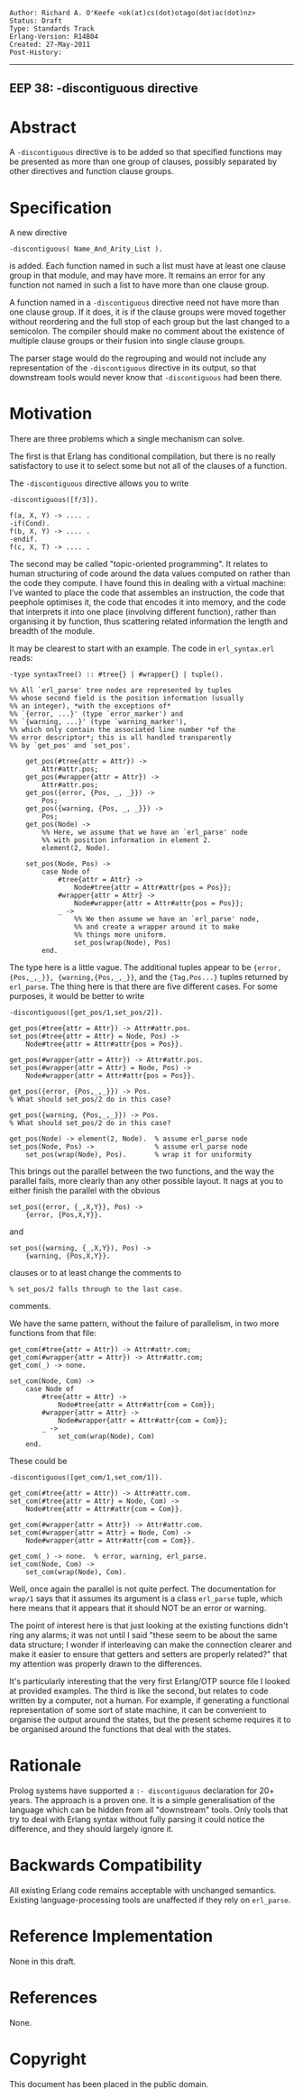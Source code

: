     Author: Richard A. O'Keefe <ok(at)cs(dot)otago(dot)ac(dot)nz>
    Status: Draft
    Type: Standards Track
    Erlang-Version: R14B04
    Created: 27-May-2011
    Post-History:
****
EEP 38: -discontiguous directive
----

Abstract
========

A `-discontiguous` directive is to be added so that specified
functions may be presented as more than one group of clauses,
possibly separated by other directives and function clause
groups.

Specification
=============

A new directive

    -discontiguous( Name_And_Arity_List ).

is added.  Each function named in such a list must have at
least one clause group in that module, and may have more.
It remains an error for any function not named in such a
list to have more than one clause group.

A function named in a `-discontiguous` directive need not
have more than one clause group.  If it does, it is if
the clause groups were moved together without reordering
and the full stop of each group but the last changed to
a semicolon.  The compiler should make no comment about
the existence of multiple clause groups or their fusion
into single clause groups.

The parser stage would do the regrouping and would not
include any representation of the `-discontiguous` directive
in its output, so that downstream tools would never know
that `-discontiguous` had been there.

Motivation
==========

There are three problems which a single mechanism can solve.

The first is that Erlang has conditional compilation, but
there is no really satisfactory to use it to select some
but not all of the clauses of a function.

The `-discontiguous` directive allows you to write

    -discontiguous([f/3]).

    f(a, X, Y) -> .... .
    -if(Cond).
    f(b, X, Y) -> .... .
    -endif.
    f(c, X, T) -> .... .

The second may be called "topic-oriented programming".
It relates to human structuring of code around the
data values computed on rather than the code they compute.
I have found this in dealing with a virtual machine:  I've
wanted to place the code that assembles an instruction,
the code that peephole optimises it, the code that encodes
it into memory, and the code that interprets it into one
place (involving different function), rather than organising
it by function, thus scattering related information the
length and breadth of the module.

It may be clearest to start with an example.  The code
in `erl_syntax.erl` reads:

    -type syntaxTree() :: #tree{} | #wrapper{} | tuple().

    %% All `erl_parse' tree nodes are represented by tuples
    %% whose second field is the position information (usually
    %% an integer), *with the exceptions of*
    %% `{error, ...}' (type `error_marker') and
    %% `{warning, ...}' (type `warning_marker'),
    %% which only contain the associated line number *of the
    %% error descriptor*; this is all handled transparently
    %% by `get_pos' and `set_pos'.

        get_pos(#tree{attr = Attr}) ->
            Attr#attr.pos;
        get_pos(#wrapper{attr = Attr}) ->
            Attr#attr.pos;
        get_pos({error, {Pos, _, _}}) ->
            Pos;
        get_pos({warning, {Pos, _, _}}) ->
            Pos;
        get_pos(Node) ->
            %% Here, we assume that we have an `erl_parse' node
            %% with position information in element 2.
            element(2, Node).

        set_pos(Node, Pos) ->
            case Node of
                #tree{attr = Attr} ->
                    Node#tree{attr = Attr#attr{pos = Pos}};
                #wrapper{attr = Attr} ->
                    Node#wrapper{attr = Attr#attr{pos = Pos}};
                _ ->
                    %% We then assume we have an `erl_parse' node,
                    %% and create a wrapper around it to make
                    %% things more uniform.
                    set_pos(wrap(Node), Pos)
            end.

The type here is a little vague.  The additional tuples appear
to be `{error,{Pos,_,_}}, {warning,{Pos,_,_}}`, and the
`{Tag,Pos...}` tuples returned by `erl_parse`.  The thing here is
that there are five different cases.  For some purposes,
it would be better to write

    -discontiguous([get_pos/1,set_pos/2]).

    get_pos(#tree{attr = Attr}) -> Attr#attr.pos.
    set_pos(#tree{attr = Attr} = Node, Pos) ->
        Node#tree{attr = Attr#attr{pos = Pos}}.

    get_pos(#wrapper{attr = Attr}) -> Attr#attr.pos.
    set_pos(#wrapper{attr = Attr} = Node, Pos) ->
        Node#wrapper{attr = Attr#attr{pos = Pos}}.

    get_pos({error, {Pos,_,_}}) -> Pos.
    % What should set_pos/2 do in this case?

    get_pos({warning, {Pos,_,_}}) -> Pos.
    % What should set_pos/2 do in this case?

    get_pos(Node) -> element(2, Node).  % assume erl_parse node
    set_pos(Node, Pos) ->               % assume erl_parse node
        set_pos(wrap(Node), Pos).       % wrap it for uniformity

This brings out the parallel between the two functions,
and the way the parallel fails, more clearly than any other
possible layout.  It nags at you to either finish the
parallel with the obvious

    set_pos({error, {_,X,Y}}, Pos) ->
        {error, {Pos,X,Y}}.
and

    set_pos({warning, {_,X,Y}), Pos) ->
        {warning, {Pos,X,Y}}.

clauses or to at least change the comments to

    % set_pos/2 falls through to the last case.

comments.

We have the same pattern, without the failure of parallelism,
in two more functions from that file:

    get_com(#tree{attr = Attr}) -> Attr#attr.com;
    get_com(#wrapper{attr = Attr}) -> Attr#attr.com;
    get_com(_) -> none.

    set_com(Node, Com) ->
        case Node of
            #tree{attr = Attr} ->
                Node#tree{attr = Attr#attr{com = Com}};
            #wrapper{attr = Attr} ->
                Node#wrapper{attr = Attr#attr{com = Com}};
            _ ->
                set_com(wrap(Node), Com)
        end.

These could be

    -discontiguous([get_com/1,set_com/1]).

    get_com(#tree{attr = Attr}) -> Attr#attr.com.
    set_com(#tree{attr = Attr} = Node, Com) ->
        Node#tree{attr = Attr#attr{com = Com}}.

    get_com(#wrapper{attr = Attr}) -> Attr#attr.com.
    set_com(#wrapper{attr = Attr} = Node, Com) ->
        Node#wrapper{attr = Attr#attr{com = Com}}.

    get_com(_) -> none.  % error, warning, erl_parse.
    set_com(Node, Com) ->
        set_com(wrap(Node), Com).

Well, once again the parallel is not quite perfect.
The documentation for `wrap/1` says that it assumes
its argument is a class `erl_parse` tuple, which here
means that it appears that it should NOT be an error
or warning.

The point of interest here is that just looking at the
existing functions didn't ring any alarms; it was not
until I said "these seem to be about the same data
structure; I wonder if interleaving can make the
connection clearer and make it easier to ensure that
getters and setters are properly related?" that my
attention was properly drawn to the differences.

It's particularly interesting that the very first Erlang/OTP
source file I looked at provided examples.
The third is like the second, but relates to code
written by a computer, not a human.  For example, if
generating a functional representation of some sort
of state machine, it can be convenient to organise
the output around the states, but the present scheme
requires it to be organised around the functions that
deal with the states.

Rationale
=========

Prolog systems have supported a `:- discontiguous` declaration
for 20+ years.  The approach is a proven one.  It is a simple
generalisation of the language which can be hidden from all
"downstream" tools.  Only tools that try to deal with Erlang
syntax without fully parsing it could notice the difference,
and they should largely ignore it.

Backwards Compatibility
=======================

All existing Erlang code remains acceptable with unchanged
semantics.  Existing language-processing tools are unaffected
if they rely on `erl_parse`.

Reference Implementation
========================

None in this draft.

References
==========

None.

Copyright
=========

This document has been placed in the public domain.

[EmacsVar]: <> "Local Variables:"
[EmacsVar]: <> "mode: indented-text"
[EmacsVar]: <> "indent-tabs-mode: nil"
[EmacsVar]: <> "sentence-end-double-space: t"
[EmacsVar]: <> "fill-column: 70"
[EmacsVar]: <> "coding: utf-8"
[EmacsVar]: <> "End:"
